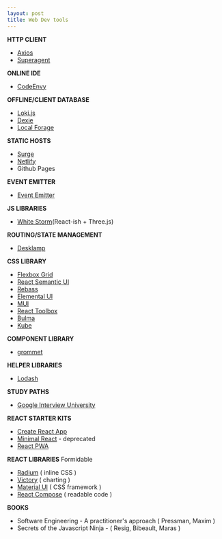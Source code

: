 ```yaml
---
layout: post
title: Web Dev tools
---
```


**HTTP CLIENT**
 - [Axios](https://github.com/mzabriskie/axios)
 - [Superagent](https://github.com/visionmedia/superagent)

**ONLINE IDE**
 - [CodeEnvy](https://codenvy.com/)

**OFFLINE/CLIENT DATABASE**
 - [Loki.js](http://lokijs.org)
 - [Dexie](http://dexie.org/)
 - [Local Forage](https://github.com/localForage/localForage)

**STATIC HOSTS**
 - [Surge](https://surge.sh/)
 - [Netlify](https://www.netlify.com/)
 - Github Pages

**EVENT EMITTER**
 - [Event Emitter](https://github.com/Zlobin/es-event-emitter)

**JS LIBRARIES**
 - [White Storm](https://whsjs.io/#/)(React-ish + Three.js)

**ROUTING/STATE MANAGEMENT**
 - [Desklamp](https://github.com/desklamp-js/desklamp)

**CSS LIBRARY**
 - [Flexbox Grid](http://flexboxgrid.com/)
 - [React Semantic UI](http://react.semantic-ui.com/introduction)
 - [Rebass](http://jxnblk.com/rebass/)
 - [Elemental UI](http://elemental-ui.com/home)
 - [MUI](https://www.muicss.com/)
 - [React Toolbox](http://react-toolbox.com/)
 - [Bulma](http://bulma.io)
 - [Kube](https://imperavi.com/kube/)

**COMPONENT LIBRARY**
- [grommet](https://grommet.github.io/)

**HELPER LIBRARIES**
 - [Lodash](https://lodash.com/)

**STUDY PATHS**
 - [Google Interview University](https://github.com/jwasham/google-interview-university)

**REACT STARTER KITS**
 - [Create React App](https://github.com/facebookincubator/create-react-app)
 - [Minimal React](https://github.com/balupton/minimal-react) - deprecated
 - [React PWA](https://github.com/jeffposnick/create-react-pwa)  

**REACT LIBRARIES**
Formidable
 - [Radium](https://formidable.com/open-source/radium/) ( inline CSS )
 - [Victory](https://formidable.com/open-source/victory/) ( charting )
 - [Material UI](http://www.material-ui.com/#/) ( CSS framework )
 - [React Compose](http://reactcompose.com/) ( readable code )

**BOOKS**
 - Software Engineering - A practitioner's approach ( Pressman, Maxim )
 - Secrets of the Javascript Ninja - ( Resig, Bibeault, Maras )

